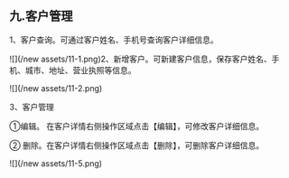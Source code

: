 ## 九.客户**管理**

1、客户查询。可通过客户姓名、手机号查询客户详细信息。

![](/new assets/11-1.png)2、新增客户。可新建客户信息，保存客户姓名、手机、城市、地址、营业执照等信息。

![](/new assets/11-2.png)

3、客户管理

①编辑。 在客户详情右侧操作区域点击【编辑】，可修改客户详细信息。

② 删除。在客户详情右侧操作区域点击【删除】，可删除客户详细信息。

![](/new assets/11-5.png)



